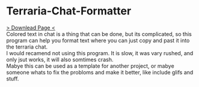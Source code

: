 # Terraria-Chat-Formatter
[> Downlead Page <](https://crawdad105.itch.io/terraria-chat) <br>
Colored text in chat is a thing that can be done, but its complicated, so this program can help you format text where you can just copy and past it into the terraria chat.<br>
I would recamend not using this program. It is slow, it was vary rushed, and only jsut works, it will also somtimes crash. <br>
Mabye this can be used as a template for another project, or mabye someone whats to fix the probloms and make it better, like include glifs and stuff.

